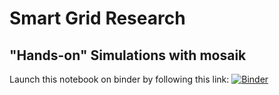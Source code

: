 # Smart Grid Research 
## "Hands-on" Simulations with mosaik

Launch this notebook on binder by following this link:
[![Binder](https://mybinder.org/badge_logo.svg)](https://mybinder.org/v2/gh/OFFIS-DAI/smart-grid-research/main)
